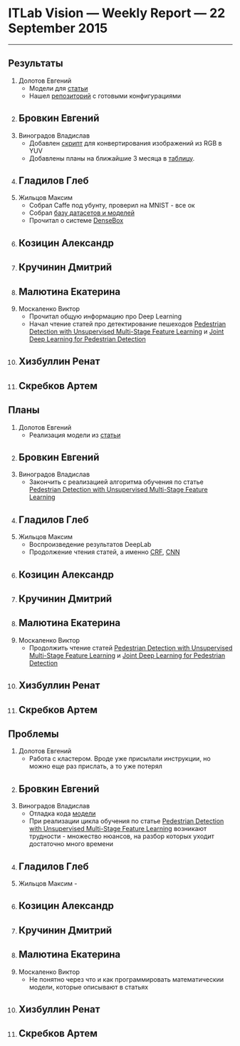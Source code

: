 # ITLab Vision — Weekly Report — 22 September 2015

----------------

## Результаты

  1. Долотов Евгений
     - Модели для [статьи](http://arxiv.org/pdf/1502.02766.pdf)
     - Нашел [репозиторий](https://github.com/guoyilin/FaceDetection_CNN) с готовыми конфигурациями
  1. Бровкин Евгений
     - 
  1. Виноградов Владислав
     - Добавлен [скрипт](https://github.com/ITLab-Vision/pedestrian-detection/blob/master/image-preproc/cvt_rgb2yuv.py) для конвертирования изображений из RGB в YUV
     - Добавлены планы на ближайшие 3 месяца в [таблицу](https://docs.google.com/spreadsheets/d/1R7irPwx5jgn-MIM_d2hodYl8xMw5upOLxsY1QrKzWAU/edit?usp=sharing).
  1. Гладилов Глеб
     - 
  1. Жильцов Максим
     - Собрал Caffe под убунту, проверил на MNIST - все ок
     - Собрал [базу датасетов и моделей](https://docs.google.com/spreadsheets/d/1uuLi0oT7__CeROPvf2tK50a32ZH4BLxfy9KgAK6RnS8/edit#gid=1170575626)
     - Прочитал о системе [DenseBox](http://arxiv.org/pdf/1509.04874.pdf)
  1. Козицин Александр
     - 
  1. Кручинин Дмитрий
     - 
  1. Малютина Екатерина
     - 
  1. Москаленко Виктор
     - Прочитал общую информацию про Deep Learning
     - Начал чтение статей про детектирование пешеходов [Pedestrian Detection with Unsupervised Multi-Stage Feature Learning](http://cs.nyu.edu/~sermanet/papers/sermanet-cvpr-13.pdf) и [Joint Deep Learning for Pedestrian Detection](http://www.ee.cuhk.edu.hk/~xgwang/papers/ouyangWiccv13.pdf)
  1. Хизбуллин Ренат
     - 
  1. Скребков Артем
     - 

## Планы

  1. Долотов Евгений
     - Реализация модели из [статьи](http://arxiv.org/pdf/1508.04389.pdf)
  1. Бровкин Евгений
     - 
  1. Виноградов Владислав
     - Закончить с реализацией алгоритма обучения по статье [Pedestrian Detection with Unsupervised Multi-Stage Feature Learning](http://cs.nyu.edu/~sermanet/papers/sermanet-cvpr-13.pdf)
  1. Гладилов Глеб
     - 
  1. Жильцов Максим
     - Воспроизведение результатов DeepLab
     - Продолжение чтения статей, а именно [CRF](http://graphics.stanford.edu/projects/densecrf/densecrf_nips2011.pdf), [CNN](http://yann.lecun.com/exdb/publis/pdf/lecun-01a.pdf)
  1. Козицин Александр
     - 
  1. Кручинин Дмитрий
     - 
  1. Малютина Екатерина
     - 
  1. Москаленко Виктор
     - Продолжить чтение статей [Pedestrian Detection with Unsupervised Multi-Stage Feature Learning](http://cs.nyu.edu/~sermanet/papers/sermanet-cvpr-13.pdf) и [Joint Deep Learning for Pedestrian Detection](http://www.ee.cuhk.edu.hk/~xgwang/papers/ouyangWiccv13.pdf)
  1. Хизбуллин Ренат
     - 
  1. Скребков Артем
     - 

## Проблемы

  1. Долотов Евгений
     - Работа с кластером. Вроде уже присылали инструкции, но можно еще раз прислать, а то уже потерял
  1. Бровкин Евгений
     - 
  1. Виноградов Владислав
     - Отладка кода [модели](https://github.com/ITLab-Vision/pedestrian-detection/blob/master/unsup-conv-net/model.lua)
     - При реализации цикла обучения по статье [Pedestrian Detection with Unsupervised Multi-Stage Feature Learning](http://cs.nyu.edu/~sermanet/papers/sermanet-cvpr-13.pdf) возникают трудности - множество нюансов, на разбор которых уходит достаточно много времени
  1. Гладилов Глеб
     - 
  1. Жильцов Максим
    -
  1. Козицин Александр
     - 
  1. Кручинин Дмитрий
     - 
  1. Малютина Екатерина
     - 
  1. Москаленко Виктор
     - Не понятно через что и как программировать математическии модели, которые описывают в статьях
  1. Хизбуллин Ренат
     - 
  1. Скребков Артем
     - 
